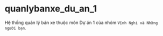 # quanlybanxe_du_an_1
Hệ thống quản lý bán xe thuộc môn Dự án 1 của nhóm `Vĩnh Nghi và Những người bạn`.
